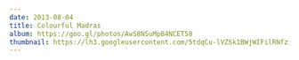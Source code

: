 ```yaml
---
date: 2013-08-04
title: Colourful Madras
album: https://goo.gl/photos/AwS8NSuMpB4NCET58
thumbnail: https://lh3.googleusercontent.com/5tdqCu-lVZSk1BWjWIFilRNfziyCC4Jp_kOypwcD_C0t-eqADcKbLyCfSu4VbMfWBNg3hU4c4OCCGgGb8fz09WRpvWp3uccPjZiK6V_C_NnKCxXN3D94iPB3zrwgFu1lsYsWBjrx97amTfNAJ0BJircyM8spDtb-FZtImKQMqPbZAQtIxOVNOZBSSPiHXvH2k3SDKQX2AWb6DvF0cGnTbGpPA2bU2eYL0bzTsvZ6sLgrUlb2omPwbeeJKJpMPMNwdS-Fso-BnerJj1o0nSUHFOe-r6QZta3BDtJi8gfVGmXUkrRk7eyeiLL9bqL1cHZx04sJFLfqoXtD4A2xqVDBGQ1gNo_bi2OQSzX40pL1dY-IWr47PXpjAaH02H0UiBkY_NxeUCQl6AITDbEZEZGmdP5edx76JhnJePrI2XUABAJw35kDPdZ67W4aThQ3eds4rjSSlsSEzgQO75rrYVLt277t4U1csakUe6BEy22Nw4sXr0QDUjCBAPpE30rRq8oq3LPXWVLaN88W8HWJFDE_Fs4=w1980-h1320-no
---
```

